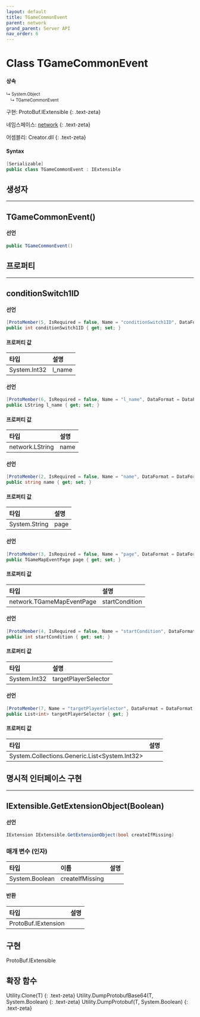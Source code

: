 ```yaml
---
layout: default
title: TGameCommonEvent
parent: network
grand_parent: Server API
nav_order: 6
---
```


# Class TGameCommonEvent

#### 상속
<div class="code-example" markdown="1" style = "font-size:0.8em;">
↳ System.Object<br/>
　↳ TGameCommonEvent
</div>

구현: ProtoBuf.IExtensible
{: .text-zeta}

네임스페이스: [network](../)
{: .text-zeta}

어셈블리: Creator.dll
{: .text-zeta}

#### Syntax
```cs
[Serializable]
public class TGameCommonEvent : IExtensible
```

## 생성자
---

## TGameCommonEvent()

#### 선언
```cs
public TGameCommonEvent()
```
## 프로퍼티
---
## conditionSwitch1ID

#### 선언
```cs
[ProtoMember(5, IsRequired = false, Name = "conditionSwitch1ID", DataFormat = DataFormat.TwosComplement)]
public int conditionSwitch1ID { get; set; }
```
#### 프로퍼티 값

|타입|설명|
|:-|:-|
|System.Int32|l_name|

#### 선언
```cs
[ProtoMember(6, IsRequired = false, Name = "l_name", DataFormat = DataFormat.Default)]
public LString l_name { get; set; }
```
#### 프로퍼티 값

|타입|설명|
|:-|:-|
|network.LString|name|

#### 선언
```cs
[ProtoMember(2, IsRequired = false, Name = "name", DataFormat = DataFormat.Default)]
public string name { get; set; }
```
#### 프로퍼티 값

|타입|설명|
|:-|:-|
|System.String|page|

#### 선언
```cs
[ProtoMember(3, IsRequired = false, Name = "page", DataFormat = DataFormat.Default)]
public TGameMapEventPage page { get; set; }
```
#### 프로퍼티 값

|타입|설명|
|:-|:-|
|network.TGameMapEventPage|startCondition|

#### 선언
```cs
[ProtoMember(4, IsRequired = false, Name = "startCondition", DataFormat = DataFormat.TwosComplement)]
public int startCondition { get; set; }
```
#### 프로퍼티 값

|타입|설명|
|:-|:-|
|System.Int32|targetPlayerSelector|

#### 선언
```cs
[ProtoMember(7, Name = "targetPlayerSelector", DataFormat = DataFormat.TwosComplement)]
public List<int> targetPlayerSelector { get; }
```
#### 프로퍼티 값

|타입|설명|
|:-|:-|
|System.Collections.Generic.List<System.Int32>|

## 명시적 인터페이스 구현
---
## IExtensible.GetExtensionObject(Boolean)

#### 선언
```cs
IExtension IExtensible.GetExtensionObject(bool createIfMissing)
```
### 매개 변수 (인자)
|타입|이름|설명|
|:-|:-|:-|
|System.Boolean|createIfMissing|

#### 반환

|타입|설명|
|:-|:-|
|ProtoBuf.IExtension|

## 구현
ProtoBuf.IExtensible
## 확장 함수
Utility.Clone<T>(T)
{: .text-zeta}
Utility.DumpProtobufBase64<T>(T, System.Boolean)
{: .text-zeta}
Utility.DumpProtobuf<T>(T, System.Boolean)
{: .text-zeta}
